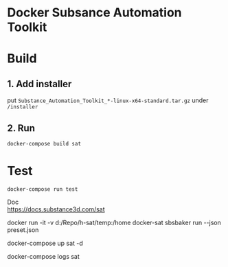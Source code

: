 # Docker Subsance Automation Toolkit

# Build
## 1. Add installer  
put `Substance_Automation_Toolkit_*-linux-x64-standard.tar.gz` under `/installer`  
## 2. Run
```shell
docker-compose build sat
```

# Test
```shell
docker-compose run test
```

Doc  
https://docs.substance3d.com/sat

docker run -it -v d:/Repo/h-sat/temp:/home docker-sat
sbsbaker run --json preset.json

docker-compose up sat -d

docker-compose logs sat